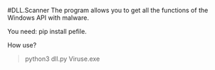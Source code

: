 #DLL.Scanner
The program allows you to get all the functions of the Windows API with malware.

You need: pip install pefile.

How use?

> python3 dll.py Viruse.exe
